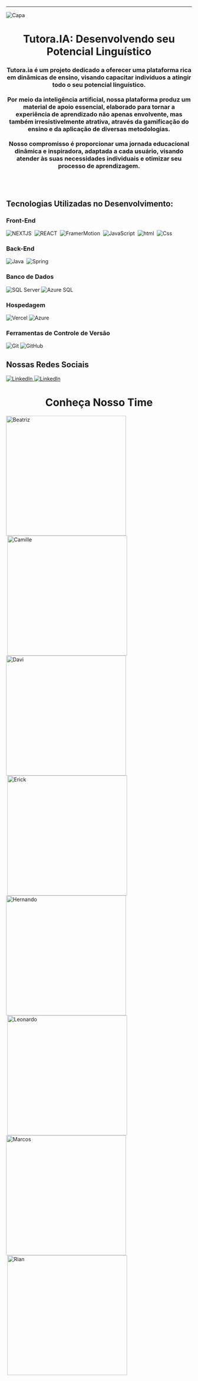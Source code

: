 ---
![Capa](https://github.com/Tutora-ia/.github/assets/144457305/22d5ab63-a95a-460f-bfd2-38ef06dba002)
<h1 align="center">Tutora.IA: Desenvolvendo seu Potencial Linguístico</h1>
<h3 align="center">Tutora.ia é um projeto dedicado a oferecer uma plataforma rica em dinâmicas de ensino, visando capacitar indivíduos a atingir todo o seu potencial linguístico.<br><br> Por meio da inteligência artificial, nossa plataforma produz um material de apoio essencial, elaborado para tornar a experiência de aprendizado não apenas envolvente, mas também irresistivelmente atrativa, através da gamificação do ensino e da aplicação de diversas metodologias.<br><br> Nosso compromisso é proporcionar uma jornada educacional dinâmica e inspiradora, adaptada a cada usuário, visando atender às suas necessidades individuais e otimizar seu processo de aprendizagem.</h3>
<br><br>

## Tecnologias Utilizadas no Desenvolvimento:
### Front-End
![NEXTJS](https://img.shields.io/badge/NEXT.JS-000?style=for-the-badge&logo=next.js&logoColor=FFFFFF)&nbsp;
![REACT](https://img.shields.io/badge/REACT-000000?style=for-the-badge&logo=react&logoColor=61DAFB)&nbsp;
![FramerMotion](https://img.shields.io/badge/Framer%20Motion-000?style=for-the-badge&logo=framer&logoColor=bb4b96)&nbsp;
![JavaScript](https://img.shields.io/badge/JavaScript-000?style=for-the-badge&logo=javascript&logoColor=f7df1e)&nbsp;
![html](https://img.shields.io/badge/HTML-000000?style=for-the-badge&logo=html5&logoColor=E34F26)&nbsp;
![Css](https://img.shields.io/badge/CSS-000000?style=for-the-badge&logo=css3&logoColor=1572B6)&nbsp;

### Back-End
![Java](https://img.shields.io/badge/Java-000000?style=for-the-badge&logo=openjdk&logoColor=e82d2f)&nbsp;
![Spring](https://img.shields.io/badge/Spring-000?style=for-the-badge&logo=spring&logoColor=6db33f)&nbsp;

### Banco de Dados
![SQL Server](https://img.shields.io/badge/Microsoft%20SQL%20Server-000?style=for-the-badge&logo=microsoft%20sql%20server&logoColor=CC2927)
![Azure SQL](https://img.shields.io/badge/AZURE%20SQL-000?style=for-the-badge&logo=microsoft%20sql%20server&logoColor=2cabdf)

### Hospedagem
![Vercel](https://img.shields.io/badge/Vercel-000000?style=for-the-badge&logo=vercel&logoColor=white)
![Azure](https://img.shields.io/badge/Microsoft_Azure-000?style=for-the-badge&logo=microsoft-azure&logoColor=0e6bde)&nbsp;

### Ferramentas de Controle de Versão
![Git](https://img.shields.io/badge/GIT-000000?style=for-the-badge&logo=git&logoColor=F05032)
![GitHub](https://img.shields.io/badge/GITHUB-000000?style=for-the-badge&logo=github&logoColor=FFFFFF)

<h2>Nossas Redes Sociais</h2>
<a href="https://www.linkedin.com/company/tutora-ia/" target="_blank" rel="noopener noreferrer"> <img alt="LinkedIn" title="LinkedIn" src="https://img.shields.io/badge/LINKEDIN-0A66C2?style=for-the-badge&logo=linkedin&logoColor=FFFFFF"/> </a>
<a href="https://www.instagram.com/tutora.ia/" target="_blank" rel="noopener noreferrer"> <img alt="LinkedIn" title="LinkedIn" src="https://img.shields.io/badge/Instagram-E4405F?style=for-the-badge&logo=instagram&logoColor=white"/> </a>

<h1 align="center">Conheça Nosso Time</h1>
<a href="https://www.linkedin.com/in/beatriz-kailane-3513b5248" target="_blank" style="display: inline-block; text-decoration: none;">
    <img src="https://github.com/Tutora-ia/.github/assets/144457305/e47bcfa3-c300-409a-aa1f-8db7baad7a69" alt="Beatriz" style="display: block; width: 325px; height: auto; margin-right: 20px;" align="left">
</a>
<a href="https://www.linkedin.com/in/camille-alves-cruz-42a229288" target="_blank" style="display: inline-block; text-decoration: none;">
    <img src="https://github.com/Tutora-ia/.github/assets/144457305/fefd0f33-3ef5-4276-9559-d4f525c21e4b" alt="Camille" style="display: block; width: 325px; height: auto; margin-right: 20px;" align="right">
</a>
<a href="https://www.linkedin.com/in/davirsouza" target="_blank" style="display: inline-block; text-decoration: none;">
    <img src="https://github.com/Tutora-ia/.github/assets/144457305/a54fa882-0da7-4c24-b7d2-d3b3095545bf" alt="Davi" style="display: block; width: 325px; height: auto; margin-right: 20px;" align="left">
</a>
<a href="https://www.linkedin.com/in/erick-badar%C3%B3-3849aa215/" target="_blank" style="display: inline-block; text-decoration: none;">
    <img src="https://github.com/Tutora-ia/.github/assets/144457305/5dea8590-9d5c-45c2-9c0a-dde0e7b744f1" alt="Erick" style="display: block; width: 325px; height: auto; margin-right: 20px;" align="right">
</a>
<a href="https://www.linkedin.com/in/hernando-silva-27400b203/" target="_blank" style="display: inline-block; text-decoration: none;">
    <img src="https://github.com/Tutora-ia/.github/assets/144457305/f73b6189-1da7-46d1-a306-e548338c0783" alt="Hernando" style="display: block; width: 325px; height: auto; margin-right: 20px;" align="left">
</a>
<a href="https://www.linkedin.com/in/leonardo-sardinha/" target="_blank" style="display: inline-block; text-decoration: none;">
    <img src="https://github.com/Tutora-ia/.github/assets/144457305/794accc0-85ba-4fe8-974d-d5b78261b3b8" alt="Leonardo" style="display: block; width: 325px; height: auto; margin-right: 20px;" align="right">
</a>
<a href="https://www.linkedin.com/in/marcos-sena2612/" target="_blank" style="display: inline-block; text-decoration: none;">
    <img src="https://github.com/Tutora-ia/.github/assets/144457305/7f769c3c-f9fe-4717-b1eb-b32df7c95eae" alt="Marcos" style="display: block; width: 325px; height: auto; margin-right: 20px;" align="left">
</a>
<a href="https://www.linkedin.com/in/rian-alves-cadamuro-73848a1b4/" target="_blank" style="display: inline-block; text-decoration: none;">
    <img src="https://github.com/Tutora-ia/.github/assets/144457305/16985f7f-4714-45ba-a382-a119092dd1d2" alt="Rian" style="display: block; width: 325px; height: auto; margin-right: 20px;" align="right">
</a>
